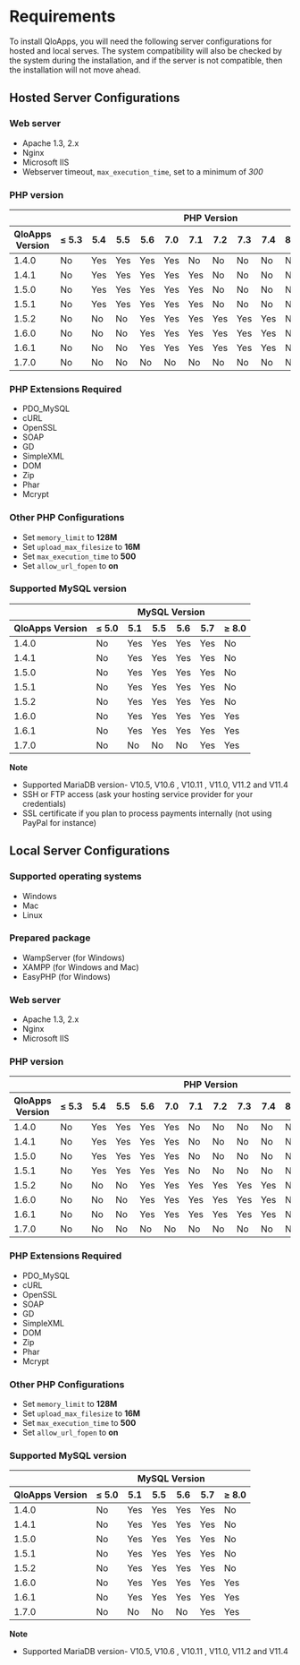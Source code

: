 # Requirements

To install QloApps, you will need the following server configurations for hosted and local serves. The system compatibility will also be checked by the system during the installation, and if the server is not compatible, then the installation will not move ahead.

## Hosted Server Configurations


### Web server
- Apache 1.3, 2.x
- Nginx
- Microsoft IIS
- Webserver timeout, `max_execution_time`, set to a minimum of *300*

### PHP version
<table>
  <thead>
    <tr>
      <th></th>
      <th colspan="12" style="text-align:center">PHP Version</th>
    </tr>
    <tr class="h-version-titles">
      <th>QloApps Version</th>
      <th>&le;&nbsp;5.3</th>
      <th>5.4</th>
      <th>5.5</th>
      <th>5.6</th>
      <th>7.0</th>
      <th>7.1</th>
      <th>7.2</th>
      <th>7.3</th>
      <th>7.4</th>
      <th>8.0</th>
      <th>&ge;&nbsp;8.1</th>
      <th>&le;&nbsp;8.4</th>
    </tr>
  </thead>
<tbody>
  <tr>
    <td>1.4.0</td>
    <td class="support-no"><span class="sr-only">No</span></td>
    <td class="support-yes"><span class="sr-only">Yes</span></td>
    <td class="support-yes"><span class="sr-only">Yes</span></td>
    <td class="support-yes"><span class="sr-only">Yes</span></td>
    <td class="support-yes"><span class="sr-only">Yes</span></td>
    <td class="support-yes"><span class="sr-only">No</span></td>
    <td class="support-no"><span class="sr-only">No</span></td>
    <td class="support-no"><span class="sr-only">No</span></td>
    <td class="support-no"><span class="sr-only">No</span></td>
    <td class="support-no"><span class="sr-only">No</span></td>
    <td class="support-no"><span class="sr-only">No</span></td>
    <td class="support-no"><span class="sr-only">No</span></td>
  </tr>
  <tr>
    <td>1.4.1</td>
    <td class="support-no"><span class="sr-only">No</span></td>
    <td class="support-yes"><span class="sr-only">Yes</span></td>
    <td class="support-yes"><span class="sr-only">Yes</span></td>
    <td class="support-yes"><span class="sr-only">Yes</span></td>
    <td class="support-yes"><span class="sr-only">Yes</span></td>
    <td class="support-yes"><span class="sr-only">Yes</span></td>
    <td class="support-no"><span class="sr-only">No</span></td>
    <td class="support-no"><span class="sr-only">No</span></td>
    <td class="support-no"><span class="sr-only">No</span></td>
    <td class="support-no"><span class="sr-only">No</span></td>
    <td class="support-no"><span class="sr-only">No</span></td>
    <td class="support-no"><span class="sr-only">No</span></td>
  </tr>
  <tr>
    <td>1.5.0</td>
    <td class="support-no"><span class="sr-only">No</span></td>
    <td class="support-yes"><span class="sr-only">Yes</span></td>
    <td class="support-yes"><span class="sr-only">Yes</span></td>
    <td class="support-yes"><span class="sr-only">Yes</span></td>
    <td class="support-yes"><span class="sr-only">Yes</span></td>
    <td class="support-yes"><span class="sr-only">Yes</span></td>
    <td class="support-no"><span class="sr-only">No</span></td>
    <td class="support-no"><span class="sr-only">No</span></td>
    <td class="support-no"><span class="sr-only">No</span></td>
    <td class="support-no"><span class="sr-only">No</span></td>
    <td class="support-no"><span class="sr-only">No</span></td>
    <td class="support-no"><span class="sr-only">No</span></td>
  </tr>
  <tr>
    <td>1.5.1</td>
    <td class="support-no"><span class="sr-only">No</span></td>
    <td class="support-yes"><span class="sr-only">Yes</span></td>
    <td class="support-yes"><span class="sr-only">Yes</span></td>
    <td class="support-yes"><span class="sr-only">Yes</span></td>
    <td class="support-yes"><span class="sr-only">Yes</span></td>
    <td class="support-yes"><span class="sr-only">Yes</span></td>
    <td class="support-no"><span class="sr-only">No</span></td>
    <td class="support-no"><span class="sr-only">No</span></td>
    <td class="support-no"><span class="sr-only">No</span></td>
    <td class="support-no"><span class="sr-only">No</span></td>
    <td class="support-no"><span class="sr-only">No</span></td>
    <td class="support-no"><span class="sr-only">No</span></td>
  </tr>
  <tr>
    <td>1.5.2</td>
    <td class="support-no"><span class="sr-only">No</span></td>
    <td class="support-no"><span class="sr-only">No</span></td>
    <td class="support-no"><span class="sr-only">No</span></td>
    <td class="support-yes"><span class="sr-only">Yes</span></td>
    <td class="support-yes"><span class="sr-only">Yes</span></td>
    <td class="support-yes"><span class="sr-only">Yes</span></td>
    <td class="support-yes"><span class="sr-only">Yes</span></td>
    <td class="support-yes"><span class="sr-only">Yes</span></td>
    <td class="support-yes"><span class="sr-only">Yes</span></td>
    <td class="support-no"><span class="sr-only">No</span></td>
    <td class="support-no"><span class="sr-only">No</span></td>
    <td class="support-no"><span class="sr-only">No</span></td>
  </tr>
  <tr>
    <td>1.6.0</td>
    <td class="support-no"><span class="sr-only">No</span></td>
    <td class="support-no"><span class="sr-only">No</span></td>
    <td class="support-no"><span class="sr-only">No</span></td>
    <td class="support-yes"><span class="sr-only">Yes</span></td>
    <td class="support-yes"><span class="sr-only">Yes</span></td>
    <td class="support-yes"><span class="sr-only">Yes</span></td>
    <td class="support-yes"><span class="sr-only">Yes</span></td>
    <td class="support-yes"><span class="sr-only">Yes</span></td>
    <td class="support-yes"><span class="sr-only">Yes</span></td>
    <td class="support-no"><span class="sr-only">No</span></td>
    <td class="support-no"><span class="sr-only">No</span></td>
    <td class="support-no"><span class="sr-only">No</span></td>
  </tr>
  <tr>
    <td>1.6.1</td>
    <td class="support-no"><span class="sr-only">No</span></td>
    <td class="support-no"><span class="sr-only">No</span></td>
    <td class="support-no"><span class="sr-only">No</span></td>
    <td class="support-yes"><span class="sr-only">Yes</span></td>
    <td class="support-yes"><span class="sr-only">Yes</span></td>
    <td class="support-yes"><span class="sr-only">Yes</span></td>
    <td class="support-yes"><span class="sr-only">Yes</span></td>
    <td class="support-yes"><span class="sr-only">Yes</span></td>
    <td class="support-yes"><span class="sr-only">Yes</span></td>
    <td class="support-no"><span class="sr-only">No</span></td>
    <td class="support-no"><span class="sr-only">No</span></td>
    <td class="support-no"><span class="sr-only">No</span></td>
  </tr>
  <tr>
    <td>1.7.0</td>
    <td class="support-no"><span class="sr-only">No</span></td>
    <td class="support-no"><span class="sr-only">No</span></td>
    <td class="support-no"><span class="sr-only">No</span></td>
    <td class="support-no"><span class="sr-only">No</span></td>
    <td class="support-no"><span class="sr-only">No</span></td>
    <td class="support-no"><span class="sr-only">No</span></td>
    <td class="support-no"><span class="sr-only">No</span></td>
    <td class="support-no"><span class="sr-only">No</span></td>
    <td class="support-no"><span class="sr-only">No</span></td>
    <td class="support-no"><span class="sr-only">No</span></td>
    <td class="support-yes"><span class="sr-only">Yes</span></td>
    <td class="support-yes"><span class="sr-only">Yes</span></td>
  </tr>
</tbody>
</table>

### PHP Extensions Required

- PDO_MySQL
- cURL
- OpenSSL
- SOAP
- GD
- SimpleXML
- DOM
- Zip
- Phar
- Mcrypt


### Other PHP Configurations


- Set `memory_limit` to **128M**
- Set `upload_max_filesize` to **16M**
- Set `max_execution_time` to **500**
- Set `allow_url_fopen` to **on**


### Supported MySQL version

<table>
  <thead>
    <tr>
      <th></th>
      <th colspan="12" style="text-align:center">MySQL Version</th>
    </tr>
    <tr class="h-version-titles">
      <th>QloApps Version</th>
      <th>&le;&nbsp;5.0</th>
      <th>5.1</th>
      <th>5.5</th>
      <th>5.6</th>
      <th>5.7</th>
      <th>&ge;&nbsp;8.0</th>
    </tr>
  </thead>
<tbody>
  <tr>
    <td>1.4.0</td>
    <td class="support-no"><span class="sr-only">No</span></td>
    <td class="support-yes"><span class="sr-only">Yes</span></td>
    <td class="support-yes"><span class="sr-only">Yes</span></td>
    <td class="support-yes"><span class="sr-only">Yes</span></td>
    <td class="support-yes"><span class="sr-only">Yes</span></td>
    <td class="support-no"><span class="sr-only">No</span></td>
    </tr>
  <tr>
    <td>1.4.1</td>
    <td class="support-no"><span class="sr-only">No</span></td>
    <td class="support-yes"><span class="sr-only">Yes</span></td>
    <td class="support-yes"><span class="sr-only">Yes</span></td>
    <td class="support-yes"><span class="sr-only">Yes</span></td>
    <td class="support-yes"><span class="sr-only">Yes</span></td>
    <td class="support-no"><span class="sr-only">No</span></td>
  </tr>
  <tr>
    <td>1.5.0</td>
    <td class="support-no"><span class="sr-only">No</span></td>
    <td class="support-yes"><span class="sr-only">Yes</span></td>
    <td class="support-yes"><span class="sr-only">Yes</span></td>
    <td class="support-yes"><span class="sr-only">Yes</span></td>
    <td class="support-yes"><span class="sr-only">Yes</span></td>
    <td class="support-no"><span class="sr-only">No</span></td>
  </tr>
  <tr>
    <td>1.5.1</td>
    <td class="support-no"><span class="sr-only">No</span></td>
    <td class="support-yes"><span class="sr-only">Yes</span></td>
    <td class="support-yes"><span class="sr-only">Yes</span></td>
    <td class="support-yes"><span class="sr-only">Yes</span></td>
    <td class="support-yes"><span class="sr-only">Yes</span></td>
    <td class="support-no"><span class="sr-only">No</span></td>
  </tr>
  <tr>
    <td>1.5.2</td>
    <td class="support-no"><span class="sr-only">No</span></td>
    <td class="support-yes"><span class="sr-only">Yes</span></td>
    <td class="support-yes"><span class="sr-only">Yes</span></td>
    <td class="support-yes"><span class="sr-only">Yes</span></td>
    <td class="support-yes"><span class="sr-only">Yes</span></td>
    <td class="support-no"><span class="sr-only">No</span></td>
  </tr>
  <tr>
    <td>1.6.0</td>
    <td class="support-no"><span class="sr-only">No</span></td>
    <td class="support-yes"><span class="sr-only">Yes</span></td>
    <td class="support-yes"><span class="sr-only">Yes</span></td>
    <td class="support-yes"><span class="sr-only">Yes</span></td>
    <td class="support-yes"><span class="sr-only">Yes</span></td>
    <td class="support-yes"><span class="sr-only">Yes</span></td>
  </tr>
  <tr>
    <td>1.6.1</td>
    <td class="support-no"><span class="sr-only">No</span></td>
    <td class="support-yes"><span class="sr-only">Yes</span></td>
    <td class="support-yes"><span class="sr-only">Yes</span></td>
    <td class="support-yes"><span class="sr-only">Yes</span></td>
    <td class="support-yes"><span class="sr-only">Yes</span></td>
    <td class="support-yes"><span class="sr-only">Yes</span></td>
  </tr>
  <tr>
    <td>1.7.0</td>
    <td class="support-no"><span class="sr-only">No</span></td>
    <td class="support-no"><span class="sr-only">No</span></td>
    <td class="support-no"><span class="sr-only">No</span></td>
    <td class="support-no"><span class="sr-only">No</span></td>
    <td class="support-yes"><span class="sr-only">Yes</span></td>
    <td class="support-yes"><span class="sr-only">Yes</span></td>
  </tr>
</tbody>
</table>

**Note**
- Supported MariaDB version- V10.5, V10.6 , V10.11 , V11.0, V11.2 and V11.4
- SSH or FTP access (ask your hosting service provider for your credentials)
- SSL certificate if you plan to process payments internally (not using PayPal for instance)


## Local Server Configurations


### Supported operating systems

- Windows
- Mac
- Linux


### Prepared package

- WampServer (for Windows)
- XAMPP (for Windows and Mac)
- EasyPHP (for Windows)


### Web server

- Apache 1.3, 2.x
- Nginx
- Microsoft IIS


### PHP version
<table>
  <thead>
    <tr>
      <th></th>
      <th colspan="12" style="text-align:center">PHP Version</th>
    </tr>
    <tr class="h-version-titles">
      <th>QloApps Version</th>
      <th>&le;&nbsp;5.3</th>
      <th>5.4</th>
      <th>5.5</th>
      <th>5.6</th>
      <th>7.0</th>
      <th>7.1</th>
      <th>7.2</th>
      <th>7.3</th>
      <th>7.4</th>
      <th>8.0</th>
      <th>&ge;&nbsp;8.1</th>
      <th>&le;&nbsp;8.4</th>
    </tr>
  </thead>
<tbody>
  <tr>
    <td>1.4.0</td>
    <td class="support-no"><span class="sr-only">No</span></td>
    <td class="support-yes"><span class="sr-only">Yes</span></td>
    <td class="support-yes"><span class="sr-only">Yes</span></td>
    <td class="support-yes"><span class="sr-only">Yes</span></td>
    <td class="support-yes"><span class="sr-only">Yes</span></td>
    <td class="support-yes">
      <i class="fa fa-check" aria-hidden="true" title="Recommended version"></i>
      <span class="sr-only">No</span>
    </td>
    <td class="support-no"><span class="sr-only">No</span></td>
    <td class="support-no"><span class="sr-only">No</span></td>
    <td class="support-no"><span class="sr-only">No</span></td>
    <td class="support-no"><span class="sr-only">No</span></td>
    <td class="support-no"><span class="sr-only">No</span></td>
    <td class="support-no"><span class="sr-only">No</span></td>
  </tr>
  <tr>
    <td>1.4.1</td>
    <td class="support-no"><span class="sr-only">No</span></td>
    <td class="support-yes"><span class="sr-only">Yes</span></td>
    <td class="support-yes"><span class="sr-only">Yes</span></td>
    <td class="support-yes"><span class="sr-only">Yes</span></td>
    <td class="support-yes"><span class="sr-only">Yes</span></td>
    <td class="support-yes">
      <i class="fa fa-check" aria-hidden="true" title="Recommended version"></i>
      <span class="sr-only">No</span>
    </td>
    <td class="support-no"><span class="sr-only">No</span></td>
    <td class="support-no"><span class="sr-only">No</span></td>
    <td class="support-no"><span class="sr-only">No</span></td>
    <td class="support-no"><span class="sr-only">No</span></td>
    <td class="support-no"><span class="sr-only">No</span></td>
    <td class="support-no"><span class="sr-only">No</span></td>
  </tr>
  <tr>
    <td>1.5.0</td>
    <td class="support-no"><span class="sr-only">No</span></td>
    <td class="support-yes"><span class="sr-only">Yes</span></td>
    <td class="support-yes"><span class="sr-only">Yes</span></td>
    <td class="support-yes"><span class="sr-only">Yes</span></td>
    <td class="support-yes"><span class="sr-only">Yes</span></td>
    <td class="support-yes">
      <i class="fa fa-check" aria-hidden="true" title="Recommended version"></i>
      <span class="sr-only">No</span>
    </td>
    <td class="support-no"><span class="sr-only">No</span></td>
    <td class="support-no"><span class="sr-only">No</span></td>
    <td class="support-no"><span class="sr-only">No</span></td>
    <td class="support-no"><span class="sr-only">No</span></td>
    <td class="support-no"><span class="sr-only">No</span></td>
    <td class="support-no"><span class="sr-only">No</span></td>
  </tr>
  <tr>
    <td>1.5.1</td>
    <td class="support-no"><span class="sr-only">No</span></td>
    <td class="support-yes"><span class="sr-only">Yes</span></td>
    <td class="support-yes"><span class="sr-only">Yes</span></td>
    <td class="support-yes"><span class="sr-only">Yes</span></td>
    <td class="support-yes"><span class="sr-only">Yes</span></td>
    <td class="support-yes">
      <i class="fa fa-check" aria-hidden="true" title="Recommended version"></i>
      <span class="sr-only">No</span>
    </td>
    <td class="support-no"><span class="sr-only">No</span></td>
    <td class="support-no"><span class="sr-only">No</span></td>
    <td class="support-no"><span class="sr-only">No</span></td>
    <td class="support-no"><span class="sr-only">No</span></td>
    <td class="support-no"><span class="sr-only">No</span></td>
    <td class="support-no"><span class="sr-only">No</span></td>
  </tr>
  <tr>
    <td>1.5.2</td>
    <td class="support-no"><span class="sr-only">No</span></td>
    <td class="support-no"><span class="sr-only">No</span></td>
    <td class="support-no"><span class="sr-only">No</span></td>
    <td class="support-yes"><span class="sr-only">Yes</span></td>
    <td class="support-yes"><span class="sr-only">Yes</span></td>
    <td class="support-yes"><span class="sr-only">Yes</span></td>
    <td class="support-yes"><span class="sr-only">Yes</span></td>
    <td class="support-yes"><span class="sr-only">Yes</span></td>
    <td class="support-yes"><span class="sr-only">Yes</span></td>
    <td class="support-no"><span class="sr-only">No</span></td>
    <td class="support-no"><span class="sr-only">No</span></td>
    <td class="support-no"><span class="sr-only">No</span></td>
  </tr>
  <tr>
    <td>1.6.0</td>
    <td class="support-no"><span class="sr-only">No</span></td>
    <td class="support-no"><span class="sr-only">No</span></td>
    <td class="support-no"><span class="sr-only">No</span></td>
    <td class="support-yes"><span class="sr-only">Yes</span></td>
    <td class="support-yes"><span class="sr-only">Yes</span></td>
    <td class="support-yes"><span class="sr-only">Yes</span></td>
    <td class="support-yes"><span class="sr-only">Yes</span></td>
    <td class="support-yes"><span class="sr-only">Yes</span></td>
    <td class="support-yes"><span class="sr-only">Yes</span></td>
    <td class="support-no"><span class="sr-only">No</span></td>
    <td class="support-no"><span class="sr-only">No</span></td>
    <td class="support-no"><span class="sr-only">No</span></td>
  </tr>
  <tr>
    <td>1.6.1</td>
    <td class="support-no"><span class="sr-only">No</span></td>
    <td class="support-no"><span class="sr-only">No</span></td>
    <td class="support-no"><span class="sr-only">No</span></td>
    <td class="support-yes"><span class="sr-only">Yes</span></td>
    <td class="support-yes"><span class="sr-only">Yes</span></td>
    <td class="support-yes"><span class="sr-only">Yes</span></td>
    <td class="support-yes"><span class="sr-only">Yes</span></td>
    <td class="support-yes"><span class="sr-only">Yes</span></td>
    <td class="support-yes"><span class="sr-only">Yes</span></td>
    <td class="support-no"><span class="sr-only">No</span></td>
    <td class="support-no"><span class="sr-only">No</span></td>
    <td class="support-no"><span class="sr-only">No</span></td>
  </tr>
  <tr>
    <td>1.7.0</td>
    <td class="support-no"><span class="sr-only">No</span></td>
    <td class="support-no"><span class="sr-only">No</span></td>
    <td class="support-no"><span class="sr-only">No</span></td>
    <td class="support-no"><span class="sr-only">No</span></td>
    <td class="support-no"><span class="sr-only">No</span></td>
    <td class="support-no"><span class="sr-only">No</span></td>
    <td class="support-no"><span class="sr-only">No</span></td>
    <td class="support-no"><span class="sr-only">No</span></td>
    <td class="support-no"><span class="sr-only">No</span></td>
    <td class="support-no"><span class="sr-only">No</span></td>
    <td class="support-yes"><span class="sr-only">Yes</span></td>
    <td class="support-yes"><span class="sr-only">Yes</span></td>
  </tr>
</tbody>
</table>

### PHP Extensions Required

- PDO_MySQL
- cURL
- OpenSSL
- SOAP
- GD
- SimpleXML
- DOM
- Zip
- Phar
- Mcrypt


### Other PHP Configurations


- Set `memory_limit` to **128M**
- Set `upload_max_filesize` to **16M**
- Set `max_execution_time` to **500**
- Set `allow_url_fopen` to **on**


### Supported MySQL version

<table>
  <thead>
    <tr>
      <th></th>
      <th colspan="12" style="text-align:center">MySQL Version</th>
    </tr>
    <tr class="h-version-titles">
      <th>QloApps Version</th>
      <th>&le;&nbsp;5.0</th>
      <th>5.1</th>
      <th>5.5</th>
      <th>5.6</th>
      <th>5.7</th>
      <th>&ge;&nbsp;8.0</th>
    </tr>
  </thead>
<tbody>
  <tr>
    <td>1.4.0</td>
    <td class="support-no"><span class="sr-only">No</span></td>
    <td class="support-yes"><span class="sr-only">Yes</span></td>
    <td class="support-yes"><span class="sr-only">Yes</span></td>
    <td class="support-yes"><span class="sr-only">Yes</span></td>
    <td class="support-yes"><span class="sr-only">Yes</span></td>
    <td class="support-no"><span class="sr-only">No</span></td>
    </tr>
  <tr>
    <td>1.4.1</td>
    <td class="support-no"><span class="sr-only">No</span></td>
    <td class="support-yes"><span class="sr-only">Yes</span></td>
    <td class="support-yes"><span class="sr-only">Yes</span></td>
    <td class="support-yes"><span class="sr-only">Yes</span></td>
    <td class="support-yes"><span class="sr-only">Yes</span></td>
    <td class="support-no"><span class="sr-only">No</span></td>
  </tr>
  <tr>
    <td>1.5.0</td>
    <td class="support-no"><span class="sr-only">No</span></td>
    <td class="support-yes"><span class="sr-only">Yes</span></td>
    <td class="support-yes"><span class="sr-only">Yes</span></td>
    <td class="support-yes"><span class="sr-only">Yes</span></td>
    <td class="support-yes"><span class="sr-only">Yes</span></td>
    <td class="support-no"><span class="sr-only">No</span></td>
  </tr>
  <tr>
  <td>1.5.1</td>
    <td class="support-no"><span class="sr-only">No</span></td>
    <td class="support-yes"><span class="sr-only">Yes</span></td>
    <td class="support-yes"><span class="sr-only">Yes</span></td>
    <td class="support-yes"><span class="sr-only">Yes</span></td>
    <td class="support-yes"><span class="sr-only">Yes</span></td>
    <td class="support-no"><span class="sr-only">No</span></td>
  </tr>
  <tr>
    <td>1.5.2</td>
    <td class="support-no"><span class="sr-only">No</span></td>
    <td class="support-yes"><span class="sr-only">Yes</span></td>
    <td class="support-yes"><span class="sr-only">Yes</span></td>
    <td class="support-yes"><span class="sr-only">Yes</span></td>
    <td class="support-yes"><span class="sr-only">Yes</span></td>
    <td class="support-no"><span class="sr-only">No</span></td>
  </tr>
  <tr>
    <td>1.6.0</td>
    <td class="support-no"><span class="sr-only">No</span></td>
    <td class="support-yes"><span class="sr-only">Yes</span></td>
    <td class="support-yes"><span class="sr-only">Yes</span></td>
    <td class="support-yes"><span class="sr-only">Yes</span></td>
    <td class="support-yes"><span class="sr-only">Yes</span></td>
    <td class="support-yes"><span class="sr-only">Yes</span></td>
  </tr>
  <tr>
    <td>1.6.1</td>
    <td class="support-no"><span class="sr-only">No</span></td>
    <td class="support-yes"><span class="sr-only">Yes</span></td>
    <td class="support-yes"><span class="sr-only">Yes</span></td>
    <td class="support-yes"><span class="sr-only">Yes</span></td>
    <td class="support-yes"><span class="sr-only">Yes</span></td>
    <td class="support-yes"><span class="sr-only">Yes</span></td>
  </tr>
  <tr>
    <td>1.7.0</td>
    <td class="support-no"><span class="sr-only">No</span></td>
    <td class="support-no"><span class="sr-only">No</span></td>
    <td class="support-no"><span class="sr-only">No</span></td>
    <td class="support-no"><span class="sr-only">No</span></td>
    <td class="support-yes"><span class="sr-only">Yes</span></td>
    <td class="support-yes"><span class="sr-only">Yes</span></td>
  </tr>
</tbody>
</table>

**Note**
- Supported MariaDB version- V10.5, V10.6 , V10.11 , V11.0, V11.2 and V11.4

